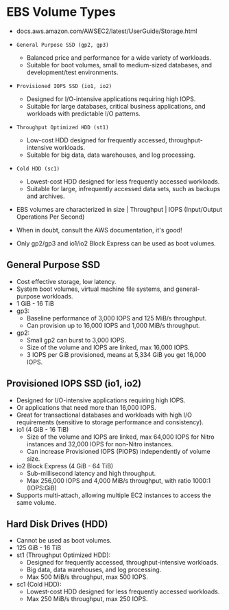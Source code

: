 # EBS Volume Types

- docs.aws.amazon.com/AWSEC2/latest/UserGuide/Storage.html

- `General Purpose SSD (gp2, gp3)`

  - Balanced price and performance for a wide variety of workloads.
  - Suitable for boot volumes, small to medium-sized databases, and development/test environments.

- `Provisioned IOPS SSD (io1, io2)`

  - Designed for I/O-intensive applications requiring high IOPS.
  - Suitable for large databases, critical business applications, and workloads with predictable I/O patterns.

- `Throughput Optimized HDD (st1)`

  - Low-cost HDD designed for frequently accessed, throughput-intensive workloads.
  - Suitable for big data, data warehouses, and log processing.

- `Cold HDD (sc1)`

  - Lowest-cost HDD designed for less frequently accessed workloads.
  - Suitable for large, infrequently accessed data sets, such as backups and archives.

- EBS volumes are characterized in size | Throughput | IOPS (Input/Output Operations Per Second)
- When in doubt, consult the AWS documentation, it's good!
- Only gp2/gp3 and io1/io2 Block Express can be used as boot volumes.

## General Purpose SSD

- Cost effective storage, low latency.
- System boot volumes, virtual machine file systems, and general-purpose workloads.
- 1 GiB - 16 TiB
- gp3:
  - Baseline performance of 3,000 IOPS and 125 MiB/s throughput.
  - Can provision up to 16,000 IOPS and 1,000 MiB/s throughput.
- gp2:
  - Small gp2 can burst to 3,000 IOPS.
  - Size of the volume and IOPS are linked, max 16,000 IOPS.
  - 3 IOPS per GiB provisioned, means at 5,334 GiB you get 16,000 IOPS.

## Provisioned IOPS SSD (io1, io2)

- Designed for I/O-intensive applications requiring high IOPS.
- Or applications that need more than 16,000 IOPS.
- Great for transactional databases and workloads with high I/O requirements (sensitive to storage performance and consistency).
- io1 (4 GiB - 16 TiB)
  - Size of the volume and IOPS are linked, max 64,000 IOPS for Nitro instances and 32,000 IOPS for non-Nitro instances.
  - Can increase Provisioned IOPS (PIOPS) independently of volume size.
- io2 Block Express (4 GiB - 64 TiB)
  - Sub-millisecond latency and high throughput.
  - Max 256,000 IOPS and 4,000 MiB/s throughput, with ratio 1000:1 (IOPS:GiB)
- Supports multi-attach, allowing multiple EC2 instances to access the same volume.

## Hard Disk Drives (HDD)

- Cannot be used as boot volumes.
- 125 GiB - 16 TiB
- st1 (Throughput Optimized HDD):
  - Designed for frequently accessed, throughput-intensive workloads.
  - Big data, data warehouses, and log processing.
  - Max 500 MiB/s throughput, max 500 IOPS.
- sc1 (Cold HDD):
  - Lowest-cost HDD designed for less frequently accessed workloads.
  - Max 250 MiB/s throughput, max 250 IOPS.
